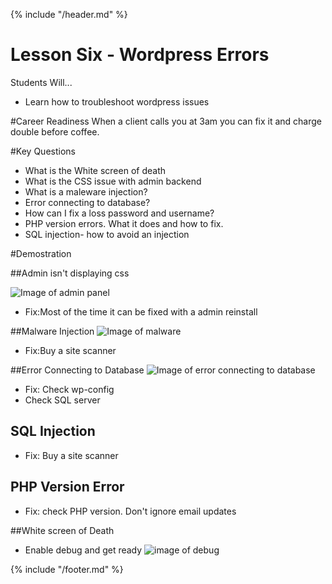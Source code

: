 {% include "/header.md" %}

# Lesson Six - Wordpress Errors

Students Will...
* Learn how to troubleshoot wordpress issues

#Career Readiness
When a client calls you at 3am you can fix it and charge double before coffee.

#Key Questions
* What is the White screen of death
* What is the CSS issue with admin backend
* What is a maleware injection?
* Error connecting to database?
* How can I fix a loss password and username?
* PHP version errors. What it does and how to fix.
* SQL injection- how to avoid an injection


#Demostration

##Admin isn't displaying css

![Image of admin panel](https://www.commandzer01.com/wp-content/uploads/2017/12/Screen-Shot-2017-12-09-at-9.52.06-AM-1.png)

* Fix:Most of the time it can be fixed with a admin reinstall


##Malware Injection
![Image of malware](https://www.commandzer01.com/wp-content/uploads/2017/12/Screen-Shot-2017-12-09-at-9.59.41-AM.png)

* Fix:Buy a site scanner

##Error Connecting to Database
![Image of error connecting to database](https://www.commandzer01.com/wp-content/uploads/2017/12/Screen-Shot-2017-12-09-at-10.06.21-AM.png)

* Fix: Check wp-config
* Check SQL server

## SQL Injection
* Fix: Buy a site scanner

## PHP Version Error
* Fix: check PHP version. Don't ignore email updates

##White screen of Death
* Enable debug and get ready
![image of debug](https://www.commandzer01.com/wp-content/uploads/2017/12/Screen-Shot-2017-12-09-at-10.30.36-AM.png)


{% include "/footer.md" %}
